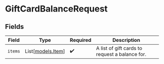 # GiftCardBalanceRequest


## Fields

| Field                                          | Type                                           | Required                                       | Description                                    |
| ---------------------------------------------- | ---------------------------------------------- | ---------------------------------------------- | ---------------------------------------------- |
| `items`                                        | List[[models.Item](../models/item.md)]         | :heavy_check_mark:                             | A list of gift cards to request a balance for. |